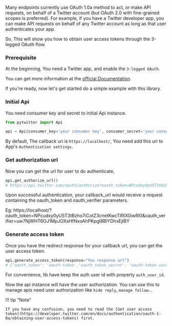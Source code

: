 Many endpoints currently use OAuth 1.0a method to act, or make API requests, on behalf of a Twitter account (but OAuth 2.0 with fine-grained scopes is preferred). For example, if you have a Twitter developer app, you can make API requests on behalf of any Twitter account as long as that user authenticates your app.

So, This will show you how to obtain user access tokens through the 3-legged OAuth flow.


### Prerequisite

At the beginning, You need a Twitter app, and enable the `3-legged OAuth`.

You can get more information at the [official Documentation](https://developer.twitter.com/en/docs/authentication/oauth-1-0a/obtaining-user-access-tokens).

If you're ready, now let's get started do a simple example with this library.

### Initial Api

You need consumer key and secret to initial Api instance.

```python
from pytwitter import Api

api = Api(consumer_key='your consumer key', consumer_secret='your consumer secret', oauth_flow=True)

```

By default, The callback uri is `https://localhost/`, You need add this url to App's `Authentication settings`.

### Get authorization url

Now you can get the url for user to do authenticate,

```python
api.get_authorize_url()
# https://api.twitter.com/oauth/authorize?oauth_token=NPcudxy0yU5T3tBzho7iCotZ3cnetKwcTIRlX0iwRl0
```
Upon successful authentication, your callback_url would receive a request containing the oauth_token and oauth_verifier parameters.

Eg: https://localhost/?oauth_token=NPcudxy0yU5T3tBzho7iCotZ3cnetKwcTIRlX0iwRl0&oauth_verifier=uw7NjWHT6OJ1MpJOXsHfNxoAhPKpgI8BlYDhxEjIBY

### Generate access token

Once you have the redirect response for your callback url, you can get the user access token.

```python
api.generate_access_token(response="You response url")
# {'oauth_token': 'oauth-token','oauth_token_secret': 'oauth-token-secret', 'user_id': 'user id', 'screen_name': 'screen name'}
```

For convenience, lib have keep the auth user id with property `auth_user_id`.

Now the api instance will have the user authorization. You can use this to manage apis need user authorization like `hide reply`, `manage follow`... 

!!! tip "Note"

    If you have any confusion, you need to read the [Get user access token](https://developer.twitter.com/en/docs/authentication/oauth-1-0a/obtaining-user-access-tokens) first.
    